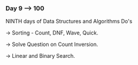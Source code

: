 ### Day 9 --> 100
NINTH days of Data Structures and Algorithms
Do's

-> Sorting - Count, DNF, Wave, Quick.

-> Solve Question on Count Inversion.

-> Linear and Binary Search.
